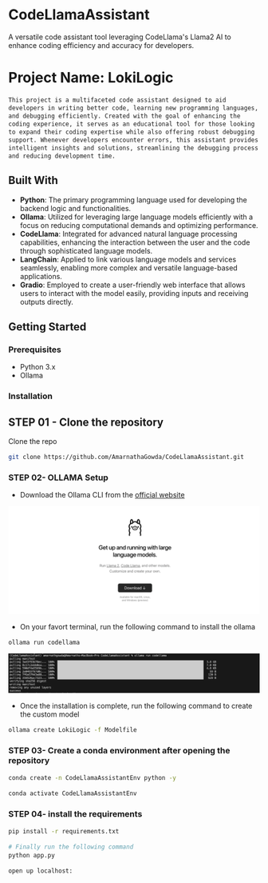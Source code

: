 # CodeLlamaAssistant
A versatile code assistant tool leveraging CodeLlama's Llama2 AI to enhance coding efficiency and accuracy for developers.


# Project Name: LokiLogic
    This project is a multifaceted code assistant designed to aid developers in writing better code, learning new programming languages, and debugging efficiently. Created with the goal of enhancing the coding experience, it serves as an educational tool for those looking to expand their coding expertise while also offering robust debugging support. Whenever developers encounter errors, this assistant provides intelligent insights and solutions, streamlining the debugging process and reducing development time.

## Built With
- **Python**: The primary programming language used for developing the backend logic and functionalities.
- **Ollama**: Utilized for leveraging large language models efficiently with a focus on reducing computational demands and optimizing performance.
- **CodeLlama**: Integrated for advanced natural language processing capabilities, enhancing the interaction between the user and the code through sophisticated language models.
- **LangChain**: Applied to link various language models and services seamlessly, enabling more complex and versatile language-based applications.
- **Gradio**: Employed to create a user-friendly web interface that allows users to interact with the model easily, providing inputs and receiving outputs directly.

## Getting Started
### Prerequisites
- Python 3.x
- Ollama


### Installation

## STEP 01 - Clone the repository
Clone the repo
   ```bash
   git clone https://github.com/AmarnathaGowda/CodeLlamaAssistant.git
   ```

### STEP 02- OLLAMA Setup

* Download the Ollama CLI from the [official website](https://ollama.com)

![alt text](https://github.com/AmarnathaGowda/CodeLlamaAssistant/blob/main/asset/Ollama.png)

* On your favort terminal, run the following command to install the ollama

```bash
ollama run codellama
```
![alt text](https://github.com/AmarnathaGowda/CodeLlamaAssistant/blob/main/asset/ollama2.png)

* Once the installation is complete, run the following command to create the custom model

```bash
ollama create LokiLogic -f Modelfile
```


### STEP 03- Create a conda environment after opening the repository

```bash
conda create -n CodeLlamaAssistantEnv python -y
```

```bash
conda activate CodeLlamaAssistantEnv
```


### STEP 04- install the requirements
```bash
pip install -r requirements.txt
```

```bash
# Finally run the following command
python app.py
```
```bash
open up localhost:
```